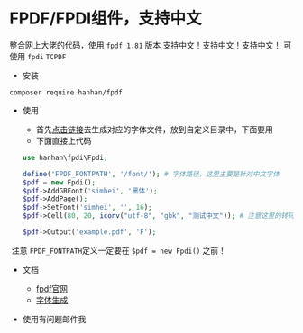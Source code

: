 

# FPDF/FPDI组件，支持中文
整合网上大佬的代码，使用 `fpdf 1.81` 版本
支持中文！支持中文！支持中文！
可使用 `fpdi` `TCPDF`

- 安装

``````
composer require hanhan/fpdf
``````

- 使用
  - 首先[点击链接](http://www.fpdf.org/makefont/)去生成对应的字体文件，放到自定义目录中，下面要用
  - 下面直接上代码
	
  ```php
  use hanhan\fpdi\Fpdi;
  
  define('FPDF_FONTPATH', '/font/'); # 字体路径，这里主要是针对中文字体
  $pdf = new Fpdi();
  $pdf->AddGBFont('simhei', '黑体');
  $pdf->AddPage();
  $pdf->SetFont('simhei', '', 16);
  $pdf->Cell(80, 20, iconv("utf-8", "gbk", "测试中文")); # 注意这里的转码
  
  $pdf->Output('example.pdf', 'F');
  ```

​	注意 `FPDF_FONTPATH`定义一定要在 `$pdf = new Fpdi()` 之前！

- 文档
    - [fpdf官网](http://www.fpdf.org/)
    - [字体生成](http://www.fpdf.org/makefont/)

- 使用有问题邮件我
